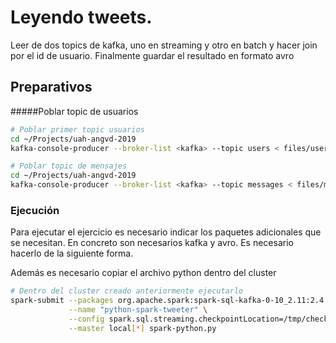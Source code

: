 # Leyendo tweets.

Leer de dos topics de kafka, uno en streaming y otro en batch y hacer join por el id de
usuario. Finalmente guardar el resultado en formato avro


## Preparativos

#####Poblar topic de usuarios
```bash
# Poblar primer topic usuarios
cd ~/Projects/uah-angvd-2019
kafka-console-producer --broker-list <kafka> --topic users < files/users
```

```bash
# Poblar topic de mensajes
cd ~/Projects/uah-angvd-2019
kafka-console-producer --broker-list <kafka> --topic messages < files/messages
```

### Ejecución

Para ejecutar el ejercicio es necesario indicar los paquetes adicionales que se necesitan. En concreto
son necesarios kafka y avro. Es necesario hacerlo de la siguiente forma.

Además es necesario copiar el archivo python dentro del cluster

```bash
# Dentro del cluster creado anteriormente ejecutarlo
spark-submit --packages org.apache.spark:spark-sql-kafka-0-10_2.11:2.4.0,org.apache.spark:spark-avro_2.11:2.4.0 \
             --name "python-spark-tweeter" \
             --config spark.sql.streaming.checkpointLocation=/tmp/check-point \
             --master local[*] spark-python.py
```
